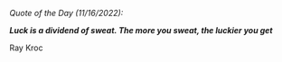 *Quote of the Day (11/16/2022):*

_**Luck is a dividend of sweat. The more you sweat, the luckier you get**_

Ray Kroc